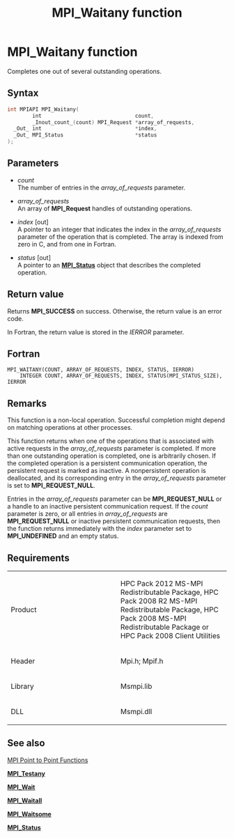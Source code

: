 ﻿---
title: MPI_Waitany function
TOCTitle: MPI_Waitany function
ms:assetid: bb03d8e6-8af9-43aa-a4b9-c7ff50d6fb22
ms:mtpsurl: https://msdn.microsoft.com/en-us/library/Dn520591(v=VS.85)
ms:contentKeyID: 59361062
ms.date: 03/28/2018
mtps_version: v=VS.85
f1_keywords:
- MPI_WAITANY
- mpif/MPI_Waitany
- mpi/MPI_WAITANY
dev_langs:
- C++
- C
api_location:
- Msmpi.dll
api_name:
- MPI_Waitany
api_type:
- DLLExport
product:
- Windows
topic_type:
- apiref
- kbSyntax
product_family_name: VS
ROBOTS: INDEX,FOLLOW
---

# MPI\_Waitany function

Completes one out of several outstanding operations.

## Syntax

``` c++
int MPIAPI MPI_Waitany(
        int                              count,
        _Inout_count_(count) MPI_Request *array_of_requests,
  _Out_ int                              *index,
  _Out_ MPI_Status                       *status
);
```

## Parameters

  - *count*  
    The number of entries in the *array\_of\_requests* parameter.

  - *array\_of\_requests*  
    An array of **MPI\_Request** handles of outstanding operations.

  - *index* \[out\]  
    A pointer to an integer that indicates the index in the *array\_of\_requests* parameter of the operation that is completed. The array is indexed from zero in C, and from one in Fortran.

  - *status* \[out\]  
    A pointer to an [**MPI\_Status**](mpi-status-structure.md) object that describes the completed operation.

## Return value

Returns **MPI\_SUCCESS** on success. Otherwise, the return value is an error code.

In Fortran, the return value is stored in the *IERROR* parameter.

## Fortran

    MPI_WAITANY(COUNT, ARRAY_OF_REQUESTS, INDEX, STATUS, IERROR)
        INTEGER COUNT, ARRAY_OF_REQUESTS, INDEX, STATUS(MPI_STATUS_SIZE), IERROR

## Remarks

This function is a non-local operation. Successful completion might depend on matching operations at other processes.

This function returns when one of the operations that is associated with active requests in the *array\_of\_requests* parameter is completed. If more than one outstanding operation is completed, one is arbitrarily chosen. If the completed operation is a persistent communication operation, the persistent request is marked as inactive. A nonpersistent operation is deallocated, and its corresponding entry in the *array\_of\_requests* parameter is set to **MPI\_REQUEST\_NULL**.

Entries in the *array\_of\_requests* parameter can be **MPI\_REQUEST\_NULL** or a handle to an inactive persistent communication request. If the *count* parameter is zero, or all entries in *array\_of\_requests* are **MPI\_REQUEST\_NULL** or inactive persistent communication requests, then the function returns immediately with the *index* parameter set to **MPI\_UNDEFINED** and an empty status.

## Requirements

<table>
<colgroup>
<col style="width: 50%" />
<col style="width: 50%" />
</colgroup>
<tbody>
<tr class="odd">
<td><p>Product</p></td>
<td><p>HPC Pack 2012 MS-MPI Redistributable Package, HPC Pack 2008 R2 MS-MPI Redistributable Package, HPC Pack 2008 MS-MPI Redistributable Package or HPC Pack 2008 Client Utilities</p></td>
</tr>
<tr class="even">
<td><p>Header</p></td>
<td>Mpi.h;
Mpif.h</td>
</tr>
<tr class="odd">
<td><p>Library</p></td>
<td>Msmpi.lib</td>
</tr>
<tr class="even">
<td><p>DLL</p></td>
<td>Msmpi.dll</td>
</tr>
</tbody>
</table>


## See also

[MPI Point to Point Functions](mpi-point-to-point-functions.md)

[**MPI\_Testany**](mpi-testany-function.md)

[**MPI\_Wait**](mpi-wait-function.md)

[**MPI\_Waitall**](mpi-waitall-function.md)

[**MPI\_Waitsome**](mpi-waitsome-function.md)

[**MPI\_Status**](mpi-status-structure.md)

